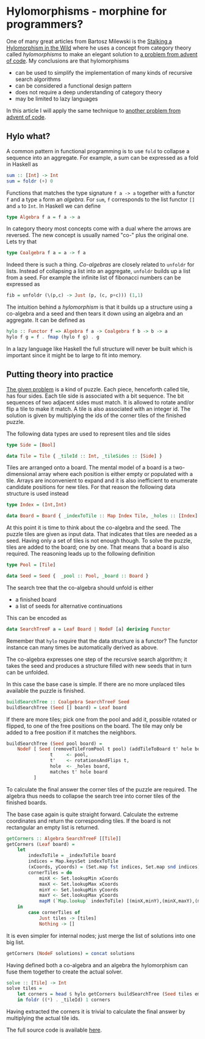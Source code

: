 # Hylomorphisms - morphine for programmers?

One of many great articles from Bartosz Milewski is the [Stalking a Hylomorphism in the Wild](https://bartoszmilewski.com/2017/12/29/stalking-a-hylomorphism-in-the-wild/) where he uses a concept from category theory called *hylomorphisms* to make an elegant solution to [a problem from advent of code](https://adventofcode.com/2017). My conclusions are that hylomorphisms

  * can be used to simplify the implementation of many kinds of recursive search algorithms
  * can be considered a functional design pattern 
  * does not require a deep understanding of category theory
  * may be limited to lazy languages

In this article I will apply the same technique to [another problem from advent of code](https://adventofcode.com/2020/day/20). 

## Hylo what?

A common pattern in functional programming is to use `fold` to collapse a sequence into an aggregate. For example, a sum can be expressed as a fold in Haskell as

```haskell
sum :: [Int] -> Int
sum = foldr (+) 0
```

Functions that matches the type signature `f a -> a` together with a functor `f` and a type `a` form an *algebra*. For `sum`, `f` corresponds to the list functor `[]` and `a` to `Int`. In Haskell we can define

```haskell
type Algebra f a = f a -> a
```

In category theory most concepts come with a dual where the arrows are reversed. The new concept is usually named "co-" plus the original one. Lets try that

```haskell
type Coalgebra f a = a -> f a
```

Indeed there is such a thing. *Co-algebras* are closely related to `unfoldr` for lists. Instead of collapsing a list into an aggregate, `unfoldr` builds up a list from a seed. For example the infinite list of fibonacci numbers can be expressed as

```haskell
fib = unfoldr (\(p,c) -> Just (p, (c, p+c))) (1,1)
```

The intuition behind a *hylomorphism* is that it builds up a structure using a co-algebra and a seed
and then tears it down using an algebra and an aggregate. It can be defined as

```haskell
hylo :: Functor f => Algebra f a -> Coalgebra f b -> b -> a
hylo f g = f . fmap (hylo f g) . g
```

In a lazy language like Haskell the full structure will never be built which is important since it might be to large to fit into memory.

## Putting theory into practice

[The given problem](https://adventofcode.com/2020/day/20) is a kind of puzzle. Each piece, henceforth called tile, has four sides. Each tile side is associated with a bit sequence. The bit sequences of two adjacent sides must match. It is allowed to rotate and/or flip a tile to make it match. A tile is also associated with an integer id. The solution is given by multiplying the ids of the corner tiles of the finished puzzle.

The following data types are used to represent tiles and tile sides

```haskell
type Side = [Bool]

data Tile = Tile { _tileId :: Int, _tileSides :: [Side] }
```

Tiles are arranged onto a board. The mental model of a board is a two-dimensional array where each position is either empty or populated with a tile. Arrays are inconvenient to expand and it is also inefficient to enumerate candidate positions for new tiles. For that reason the following data structure is used instead

```haskell
type Index = (Int,Int)

data Board = Board { _indexToTile :: Map Index Tile, _holes :: [Index] }
```

At this point it is time to think about the co-algebra and the seed. The puzzle tiles are given as input data. That indicates that tiles are needed as a seed. Having only a set of tiles is not enough though. To solve the puzzle, tiles are added to the board; one by one. That means that a board is also required. The reasoning leads up to the following definition

```haskell
type Pool = [Tile]

data Seed = Seed {  _pool :: Pool, _board :: Board }
```

The search tree that the co-algebra should unfold is either
  * a finished board
  * a list of seeds for alternative continuations

This can be encoded as

```haskell
data SearchTreeF a = Leaf Board | NodeF [a] deriving Functor
```

Remember that `hylo` require that the data structure is a functor? The functor instance can many times be automatically derived as above.

The co-algebra expresses one step of the recursive search algorithm; it takes the seed and produces a structure filled with new seeds that in turn can be unfolded. 

In this case the base case is simple. If there are no more unplaced tiles available the puzzle is finished.

```haskell
buildSearchTree :: Coalgebra SearchTreeF Seed
buildSearchTree (Seed [] board) = Leaf board
```

If there are more tiles; pick one from the pool and add it, possible rotated or flipped, to one of the free positions on the board. The tile may only be added to a free position if it matches the neighbors.

```haskell
buildSearchTree (Seed pool board) =
    NodeF [ Seed (removeTileFromPool t pool) (addTileToBoard t' hole board) |
                t     <- pool,
                t'    <- rotationsAndFlips t,
                hole  <- _holes board,
                matches t' hole board
          ]
```

To calculate the final answer the corner tiles of the puzzle are required. The algebra thus needs to collapse the search tree into corner tiles of the finished boards.

The base case again is quite straight forward. Calculate the extreme coordinates and return the corresponding tiles. If the board is not rectangular an empty list is returned.

```haskell
getCorners :: Algebra SearchTreeF [[Tile]]
getCorners (Leaf board) =
    let
        indexToTile = _indexToTile board
        indices = Map.keysSet indexToTile
        (xCoords, yCoords) = (Set.map fst indices, Set.map snd indices)
        cornerTiles = do
            minX <- Set.lookupMin xCoords
            maxX <- Set.lookupMax xCoords
            minY <- Set.lookupMin yCoords
            maxY <- Set.lookupMax yCoords
            mapM (`Map.lookup` indexToTile) [(minX,minY),(minX,maxY),(maxX,minY),(maxX,maxY)]
    in
        case cornerTiles of
            Just tiles -> [tiles]
            Nothing -> []
```

It is even simpler for internal nodes; just merge the list of solutions into one big list.

```haskell
getCorners (NodeF solutions) = concat solutions
```

Having defined both a co-algebra and an algebra the hylomorphism can fuse them together to 
create the actual solver.

```haskell
solve :: [Tile] -> Int
solve tiles =
    let corners = head $ hylo getCorners buildSearchTree (Seed tiles emptyBoard)
    in foldr ((*) . _tileId) 1 corners
```

Having extracted the corners it is trivial to calculate the final answer by multiplying the actual tile ids.

The full source code is available [here](./main.hs).